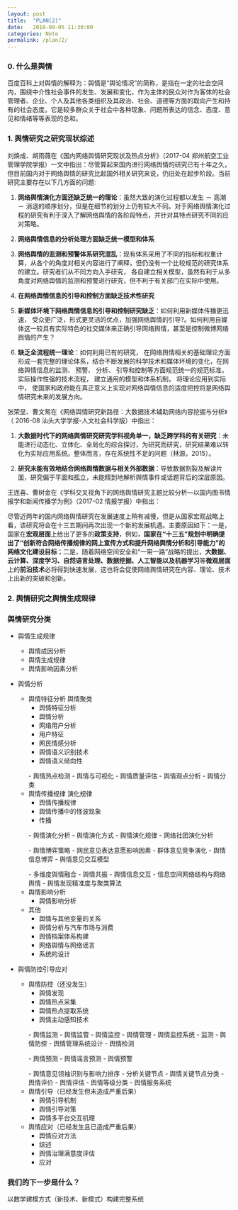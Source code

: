 ```yaml
---
layout: post
title:  "PLAN(2)"
date:   2018-09-05 11:30:00
categories: Note
permalink: /plan/2/
---
```


### 0. 什么是舆情

百度百科上对舆情的解释为：舆情是“舆论情况”的简称，是指在一定的社会空间内，围绕中介性社会事件的发生、发展和变化，作为主体的民众对作为客体的社会管理者、企业、个人及其他各类组织及其政治、社会、道德等方面的取向产生和持有的社会态度。它是较多群众关于社会中各种现象、问题所表达的信念、态度、意见和情绪等等表现的总和。

### 1. 舆情研究之研究现状综述

刘焕成、胡雨薇在《国内网络舆情研究现状及热点分析》（2017-04 郑州航空工业管理学院学报）一文中指出：尽管算起来国内进行网络舆情的研究已有十年之久，但目前国内对于网络舆情的研究比起国外相关研究来说，仍旧处在起步阶段。当前研究主要存在以下几方面的问题:

1. **网络舆情演化方面还缺乏统一的理论**：虽然大致的演化过程都以发生 － 高潮 － 消退的顺序划分，但是在细节的划分上仍有较大不同。对于网络舆情演化过程的研究有利于深入了解网络舆情的各阶段特点，并针对其特点研究不同的应对策略。

2. **网络舆情信息的分析处理方面缺乏统一模型和体系**

3. **网络舆情的监测和预警体系研究混乱**：现有体系采用了不同的指标和权重计算，从各个的角度对相关内容进行了阐释，但仍没有一个比较规范的研究体系的建立。研究者们从不同方向入手研究， 各自建立相关模型，虽然有利于从多角度对网络舆情的监测和预警进行研究，但不利于有关部门在实际中使用。

4. **在网络舆情信息的引导和控制方面缺乏技术性研究**

5. **新媒体环境下网络舆情信息的引导和控制研究缺乏**：如何利用新媒体传播更迅速， 受众更广泛，形式更灵活的优点，加强网络舆情的引导?。如何利用自媒体这一较具有实际特色的社交媒体来正确引导网络舆情，甚至是控制微博网络舆情的产生？

6. **缺乏全流程统一理论**：如何利用已有的研究， 在网络舆情相关的基础理论方面形成一套完整的理论体系，结合不断发展的科学技术和媒体环境的变化，在网络舆情信息的监测、 预警、 分析、 引导和控制等方面规范统一的规范标准，实际操作性强的技术流程， 建立通用的模型和体系机制， 将理论应用到实际中， 使国家和政府能在真正意义上实现对网络舆情信息的适度把控将是网络舆情研究未来的发展方向。

张荣显、曹文鸳在《网络舆情研究新路径：大数据技术辅助网络内容挖掘与分析》（  2016-08 汕头大学学报-人文社会科学版）中指出：

1. **大数据时代下的网络舆情研究研究学科视角单一，缺乏跨学科的有关研究**：未能进行动态化、立体化、全局化的综合探讨，为研究而研究，研究结果难以转化为实际应用系统。整体而言，存在系统性不足的问题（林源，2015）。 

2. **研究未能有效地结合网络舆情数据与相关外部数据**：导致数据割裂及解读片面，研究偏于平面和孤立，未能精到地解析舆情事件或话题背后的深层原因。

王连喜、曹树金在《学科交叉视角下的网络舆情研究主题比较分析—以国内图书情报学和新闻传播学为例》（2017-02 情报学报）中指出：

尽管近两年的国内网络舆情研究在发展速度上稍有减慢，但是从国家宏观战略上看，该研究将会在十三五期间再次出现一个新的发展机遇。主要原因如下：一是，国家在**宏观层面**上给出了更多的**政策支持**，例如，**国家在“十三五”规划中明确提出了“创新符合网络传播规律的网上宣传方式和提升网络舆情分析和引导能力”的网络文化建设目标**；二是，随着网络空间安全和“一带一路”战略的提出，**大数据、云计算、深度学习、自然语言处理、数据挖掘、人工智能以及机器学习**等**微观层面**上的**前沿技术**必将得到快速发展，这也将会促使网络舆情研究在内容、理论、技术上出新的突破和创新。 

### 2. 舆情研究之舆情生成规律



### 舆情研究分类

* 舆情生成规律
	- 舆情成因分析
	- 舆情生成规律
	- 舆情影响因素分析

* 舆情分析
	+ 舆情特征分析 舆情聚类 
		- 舆情特征分析
		- 舆情分析
		- 网络用户分析
		- 用户特征
		- 网民情感分析
		- 舆情语义识别技术 
		- 舆情语义倾向性
		<p> </p>		
		- 舆情热点检测
		- 舆情与可视化
		- 舆情质量评估
		- 舆情观点分析
		- 舆情分类 
	+ 舆情传播规律 演化规律
		- 舆情传播规律
		- 舆情传播中的怪波现象
		- 传播
		<p> </p>
		- 舆情演化分析
		- 舆情演化方式
		- 舆情演化规律
		- 网络社团演化分析
		<p> </p>
		- 舆情博弈策略
		- 网民意见表达意愿影响因素
		- 群体意见竞争演化
		- 舆情信息博弈
		- 舆情意见交互模型
		<p> </p>
		- 多维度舆情融合
		- 舆情共振
		- 舆情信息交互
		- 信息空间网络结构与网络舆情
		- 舆情发现精准度与聚类算法
	+ 舆情影响分析
		- 舆情影响分析
	+ 其他
		- 舆情与其他变量的关系
		- 舆情分析与汽车市场与消费
		- 舆情档案体系构建		
		- 网络舆情与网络谣言
		- 系统的设计

* 舆情防控引导应对 
	+ 舆情防控（还没发生）
		- 舆情发现		
		- 舆情热点采集
		- 舆情热点提取系统
		- 舆情主动感知技术
		<p> </p>
		- 舆情监测
		- 舆情监管
		- 舆情监控
		- 舆情管理
		- 舆情监控系统
		- 监测
		- 舆情防控
	    - 舆情管理系统设计
		- 舆情检测
		<p> </p>
		- 舆情预测
		- 舆情谣言预测
		- 舆情预警
		<p> </p>
		- 舆情意见领袖识别与影响力排序
		- 分析关键节点
		- 舆情关键节点分类
		- 舆情评价
		- 舆情评估
		- 舆情等级分类
		- 舆情服务系统
	+ 舆情引导（已经发生但未造成严重后果）
		- 舆情引导机制
		- 舆情引导对策
		- 舆情多平台交互机理
	+ 舆情应对（已经发生且已造成严重后果）
		- 舆情应对方法
		- 综述
		- 舆情治理满意度评估
		- 应对
	    
### 我们的下一步是什么？


以数学建模方式（新技术、新模式）构建完整系统